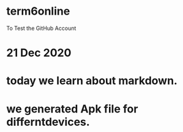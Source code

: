 # term6online
To Test the GitHub Account

# 21 Dec 2020 
  # today we learn about markdown. 
  # we generated Apk file for differntdevices.
